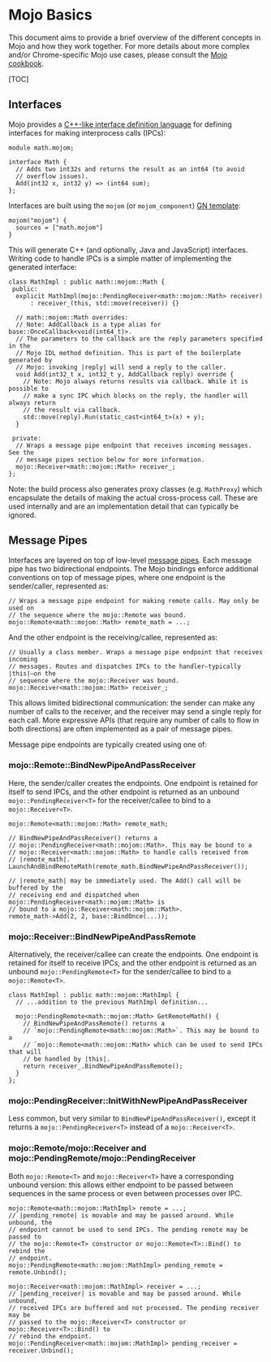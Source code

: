 # Mojo Basics

This document aims to provide a brief overview of the different concepts in Mojo
and how they work together.  For more details about more complex and/or
Chrome-specific Mojo use cases, please consult the [Mojo cookbook](cookbook.md).

[TOC]

## Interfaces

Mojo provides a [C++-like interface definition language][mojo-idl] for defining
interfaces for making interprocess calls (IPCs):

```
module math.mojom;

interface Math {
  // Adds two int32s and returns the result as an int64 (to avoid
  // overflow issues).
  Add(int32 x, int32 y) => (int64 sum);
};
```

Interfaces are built using the `mojom` (or `mojom_component`) [GN
template][gn-template]:
```
mojom("mojom") {
  sources = ["math.mojom"]
}
```

This will generate C++ (and optionally, Java and JavaScript) interfaces. Writing
code to handle IPCs is a simple matter of implementing the generated interface:

```
class MathImpl : public math::mojom::Math {
 public:
  explicit MathImpl(mojo::PendingReceiver<math::mojom::Math> receiver)
      : receiver_(this, std::move(receiver)) {}

  // math::mojom::Math overrides:
  // Note: AddCallback is a type alias for base::OnceCallback<void(int64_t)>.
  // The parameters to the callback are the reply parameters specified in the
  // Mojo IDL method definition. This is part of the boilerplate generated by
  // Mojo: invoking |reply| will send a reply to the caller.
  void Add(int32_t x, int32_t y, AddCallback reply) override {
    // Note: Mojo always returns results via callback. While it is possible to
    // make a sync IPC which blocks on the reply, the handler will always return
    // the result via callback.
    std::move(reply).Run(static_cast<int64_t>(x) + y);
  }

 private:
  // Wraps a message pipe endpoint that receives incoming messages. See the
  // message pipes section below for more information.
  mojo::Receiver<math::mojom::Math> receiver_;
};
```

Note: the build process also generates proxy classes (e.g. `MathProxy`) which
encapsulate the details of making the actual cross-process call. These are
used internally and are an implementation detail that can typically be ignored.

## Message Pipes

Interfaces are layered on top of low-level [message pipes][message-pipe]. Each
message pipe has two bidirectional endpoints. The Mojo bindings enforce
additional conventions on top of message pipes, where one endpoint is the
sender/caller, represented as:

```
// Wraps a message pipe endpoint for making remote calls. May only be used on
// the sequence where the mojo::Remote was bound.
mojo::Remote<math::mojom::Math> remote_math = ...;
```

And the other endpoint is the receiving/callee, represented as:

```
// Usually a class member. Wraps a message pipe endpoint that receives incoming
// messages. Routes and dispatches IPCs to the handler—typically |this|—on the
// sequence where the mojo::Receiver was bound.
mojo::Receiver<math::mojom::Math> receiver_;
```

This allows limited bidirectional communication: the sender can make any number
of calls to the receiver, and the receiver may send a single reply for each
call. More expressive APIs (that require any number of calls to flow in both
directions) are often implemented as a pair of message pipes.

Message pipe endpoints are typically created using one of:

### mojo::Remote<T>::BindNewPipeAndPassReceiver

Here, the sender/caller creates the endpoints. One endpoint is retained for
itself to send IPCs, and the other endpoint is returned as an unbound
`mojo::PendingReceiver<T>` for the receiver/callee to bind to a
`mojo::Receiver<T>`.

```
mojo::Remote<math::mojom::Math> remote_math;

// BindNewPipeAndPassReceiver() returns a
// mojo::PendingReceiver<math::mojom::Math>. This may be bound to a
// mojo::Receiver<math::mojom::Math> to handle calls received from
// |remote_math|.
LaunchAndBindRemoteMath(remote_math.BindNewPipeAndPassReceiver());

// |remote_math| may be immediately used. The Add() call will be buffered by the
// receiving end and dispatched when mojo::PendingReceiver<math::mojom::Math> is
// bound to a mojo::Receiver<math::mojom::Math>.
remote_math->Add(2, 2, base::BindOnce(...));
```

### mojo::Receiver<T>::BindNewPipeAndPassRemote

Alternatively, the receiver/callee can create the endpoints. One endpoint is
retained for itself to receive IPCs, and the other endpoint is returned as an
unbound `mojo::PendingRemote<T>` for the sender/callee to bind to a
`mojo::Remote<T>`.
```
class MathImpl : public math::mojom::MathImpl {
  // ...addition to the previous MathImpl definition...

  mojo::PendingRemote<math::mojom::Math> GetRemoteMath() {
    // BindNewPipeAndPassRemote() returns a
    // `mojo::PendingRemote<math::mojom::Math>`. This may be bound to a
    // `mojo::Remote<math::mojom::Math> which can be used to send IPCs that will
    // be handled by |this|.
    return receiver_.BindNewPipeAndPassRemote();
  }
};
```

### mojo::PendingReceiver<T>::InitWithNewPipeAndPassReceiver

Less common, but very similar to `BindNewPipeAndPassReceiver()`, except it
returns a `mojo::PendingReceiver<T>` instead of a `mojo::Receiver<T>`.

### mojo::Remote<T>/mojo::Receiver<T> and mojo::PendingRemote<T>/mojo::PendingReceiver<T>

Both `mojo::Remote<T>` and `mojo::Receiver<T>` have a corresponding unbound
version: this allows either endpoint to be passed between sequences in the same
process or even between processes over IPC.

```
mojo::Remote<math::mojom::MathImpl> remote = ...;
// |pending_remote| is movable and may be passed around. While unbound, the
// endpoint cannot be used to send IPCs. The pending remote may be passed to
// the mojo::Remote<T> constructor or mojo::Remote<T>::Bind() to rebind the
// endpoint.
mojo::PendingRemote<math::mojom::MathImpl> pending_remote = remote.Unbind();
```

```
mojo::Receiver<math::mojom::MathImpl> receiver = ...;
// |pending_receiver| is movable and may be passed around. While unbound,
// received IPCs are buffered and not processed. The pending receiver may be
// passed to the mojo::Receiver<T> constructor or mojo::Receiver<T>::Bind() to
// rebind the endpoint.
mojo::PendingReceiver<math::mojom::MathImpl> pending_receiver = receiver.Unbind();
```

[mojo-idl]: https://chromium.googlesource.com/chromium/src/+/master/mojo/public/tools/bindings/README.md
[gn-template]: https://cs.chromium.org/chromium/src/mojo/public/tools/bindings/mojom.gni
[message-pipe]: https://cs.chromium.org/chromium/src/mojo/public/cpp/system/message_pipe.h

